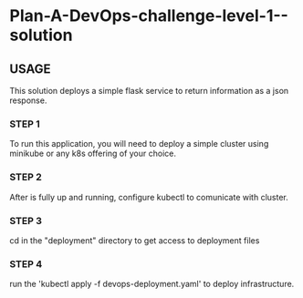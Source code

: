 # Plan-A-DevOps-challenge-level-1--solution
## USAGE
This solution deploys a simple flask service to return information as a json response.
### STEP 1
To run this application, you will need to deploy a simple cluster using minikube or any k8s offering of your choice.
### STEP 2
After is fully up and running, configure kubectl to comunicate with cluster.
### STEP 3
cd in the "deployment" directory to get access to deployment files
### STEP 4
run the 'kubectl apply -f devops-deployment.yaml' to deploy infrastructure.
